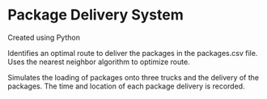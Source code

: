 # Package Delivery System

Created using Python

Identifies an optimal route to deliver the packages in the packages.csv file. Uses the nearest neighbor algorithm to optimize route.

Simulates the loading of packages onto three trucks and the delivery of the packages. The time and location of each package delivery is recorded.
